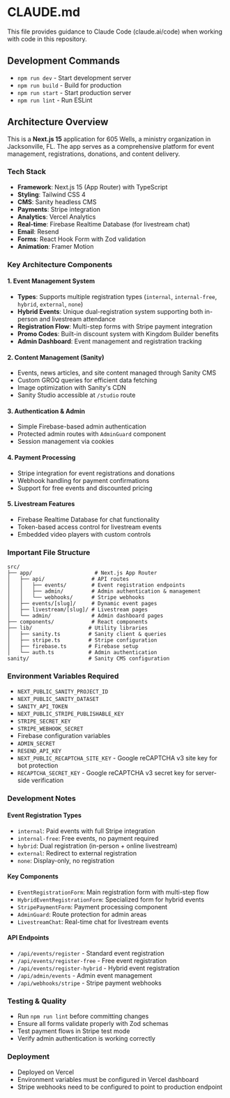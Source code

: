 # CLAUDE.md

This file provides guidance to Claude Code (claude.ai/code) when working with code in this repository.

## Development Commands

- `npm run dev` - Start development server
- `npm run build` - Build for production
- `npm run start` - Start production server
- `npm run lint` - Run ESLint

## Architecture Overview

This is a **Next.js 15** application for 605 Wells, a ministry organization in Jacksonville, FL. The app serves as a comprehensive platform for event management, registrations, donations, and content delivery.

### Tech Stack
- **Framework**: Next.js 15 (App Router) with TypeScript
- **Styling**: Tailwind CSS 4
- **CMS**: Sanity headless CMS
- **Payments**: Stripe integration
- **Analytics**: Vercel Analytics
- **Real-time**: Firebase Realtime Database (for livestream chat)
- **Email**: Resend
- **Forms**: React Hook Form with Zod validation
- **Animation**: Framer Motion

### Key Architecture Components

#### 1. Event Management System
- **Types**: Supports multiple registration types (`internal`, `internal-free`, `hybrid`, `external`, `none`)
- **Hybrid Events**: Unique dual-registration system supporting both in-person and livestream attendance
- **Registration Flow**: Multi-step forms with Stripe payment integration
- **Promo Codes**: Built-in discount system with Kingdom Builder benefits
- **Admin Dashboard**: Event management and registration tracking

#### 2. Content Management (Sanity)
- Events, news articles, and site content managed through Sanity CMS
- Custom GROQ queries for efficient data fetching
- Image optimization with Sanity's CDN
- Sanity Studio accessible at `/studio` route

#### 3. Authentication & Admin
- Simple Firebase-based admin authentication
- Protected admin routes with `AdminGuard` component
- Session management via cookies

#### 4. Payment Processing
- Stripe integration for event registrations and donations
- Webhook handling for payment confirmations
- Support for free events and discounted pricing

#### 5. Livestream Features
- Firebase Realtime Database for chat functionality
- Token-based access control for livestream events
- Embedded video players with custom controls

### Important File Structure

```
src/
├── app/                    # Next.js App Router
│   ├── api/               # API routes
│   │   ├── events/        # Event registration endpoints
│   │   ├── admin/         # Admin authentication & management
│   │   └── webhooks/      # Stripe webhooks
│   ├── events/[slug]/     # Dynamic event pages
│   ├── livestream/[slug]/ # Livestream pages
│   └── admin/             # Admin dashboard pages
├── components/            # React components
├── lib/                  # Utility libraries
│   ├── sanity.ts         # Sanity client & queries
│   ├── stripe.ts         # Stripe configuration
│   ├── firebase.ts       # Firebase setup
│   └── auth.ts           # Admin authentication
sanity/                   # Sanity CMS configuration
```

### Environment Variables Required
- `NEXT_PUBLIC_SANITY_PROJECT_ID`
- `NEXT_PUBLIC_SANITY_DATASET`
- `SANITY_API_TOKEN`
- `NEXT_PUBLIC_STRIPE_PUBLISHABLE_KEY`
- `STRIPE_SECRET_KEY`
- `STRIPE_WEBHOOK_SECRET`
- Firebase configuration variables
- `ADMIN_SECRET`
- `RESEND_API_KEY`
- `NEXT_PUBLIC_RECAPTCHA_SITE_KEY` - Google reCAPTCHA v3 site key for bot protection
- `RECAPTCHA_SECRET_KEY` - Google reCAPTCHA v3 secret key for server-side verification

### Development Notes

#### Event Registration Types
- `internal`: Paid events with full Stripe integration
- `internal-free`: Free events, no payment required
- `hybrid`: Dual registration (in-person + online livestream)
- `external`: Redirect to external registration
- `none`: Display-only, no registration

#### Key Components
- `EventRegistrationForm`: Main registration form with multi-step flow
- `HybridEventRegistrationForm`: Specialized form for hybrid events
- `StripePaymentForm`: Payment processing component
- `AdminGuard`: Route protection for admin areas
- `LivestreamChat`: Real-time chat for livestream events

#### API Endpoints
- `/api/events/register` - Standard event registration
- `/api/events/register-free` - Free event registration
- `/api/events/register-hybrid` - Hybrid event registration
- `/api/admin/events` - Admin event management
- `/api/webhooks/stripe` - Stripe payment webhooks

### Testing & Quality
- Run `npm run lint` before committing changes
- Ensure all forms validate properly with Zod schemas
- Test payment flows in Stripe test mode
- Verify admin authentication is working correctly

### Deployment
- Deployed on Vercel
- Environment variables must be configured in Vercel dashboard
- Stripe webhooks need to be configured to point to production endpoint